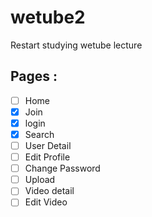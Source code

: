 # wetube2

Restart studying wetube lecture

## Pages :

- [ ] Home
- [x] Join
- [x] login
- [x] Search
- [ ] User Detail
- [ ] Edit Profile
- [ ] Change Password
- [ ] Upload
- [ ] Video detail
- [ ] Edit Video
